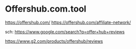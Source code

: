 # Offershub.com.tool
https://offershub.com/
https://offershub.com/affiliate-network/

sch: https://www.google.com/search?q=offer+hub+reviews

https://www.g2.com/products/offershub/reviews
